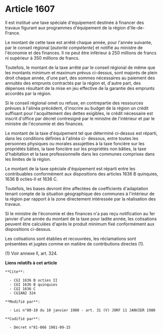 # Article 1607

Il est institué une taxe spéciale d'équipement destinée à financer des travaux figurant aux programmes d'équipement de la
région d'Ile-de-France.

Le montant de cette taxe est arrêté chaque année, pour l'année suivante, par le conseil régional [*autorité compétente*] et
notifié au ministre de l'économie et des finances. Il ne peut être inférieur à 250 millions de francs ni supérieur à 350
millions de francs.

Toutefois, le montant de la taxe arrêté par le conseil régional de même que les montants minimum et maximum prévus ci-dessus,
sont majorés de plein droit chaque année, d'une part, des sommes nécessaires au paiement des annuités des emprunts contractés
par la région et, d'autre part, des dépenses résultant de la mise en jeu effective de la garantie des emprunts accordés par
la région.

Si le conseil régional omet ou refuse, en contrepartie des ressources prévues à l'alinéa précédent, d'inscrire au budget de
la région un crédit suffisant pour l'acquittement des dettes exigibles, le crédit nécessaire est inscrit d'office par décret
contresigné par le ministre de l'intérieur et par le ministre de l'économie et des finances.

Le montant de la taxe d'équipement tel que déterminé ci-dessus est réparti, dans les conditions définies à l'alinéa ci-
dessous, entre toutes les personnes physiques ou morales assujetties à la taxe foncière sur les propriétés bâties, la taxe
foncière sur les propriétés non bâties, la taxe d'habitation et la taxe professionnelle dans les communes comprises dans les
limites de la région.

Le montant de la taxe spéciale d'équipement est réparti entre les contribuables conformément aux dispositions des articles
1636 B quinquies, 1636 B octies-II et 1636 C.

Toutefois, les bases devront être affectées de coefficients d'adaptation tenant compte de la situation géographique des
communes à l'intérieur de la région par rapport à la zone directement intéressée par la réalisation des travaux.

Si le ministre de l'économie et des finances n'a pas reçu notification au 1er janvier d'une année du montant de la taxe pour
ladite année, les cotisations peuvent être calculées d'après le produit minimum fixé conformément aux dispositions ci-dessus.

Les cotisations sont établies et recouvrées, les réclamations sont présentées et jugées comme en matière de contributions
directes (1).

(1) Voir annexe II, art. 324.

**Liens relatifs à cet article**

	**Cite**:

	  - CGI 1636 B octies II
	  - CGI 1636 B quinquies
	  - CGI 1636 C
	  - CGIAN2 324

	**Modifié par**:

	  - Loi n°80-10 du 10 janvier 1980 - art. 31 (V) JORF 11 JANVIER 1980

	**Codifié par**:

	  - Décret n°81-866 1981-09-15
